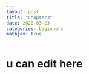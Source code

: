 ```yaml
---
layout: post
title: "Chapter3"
date: 2020-03-23
categories: beginners
mathjax: true
---
```


# u can edit here

